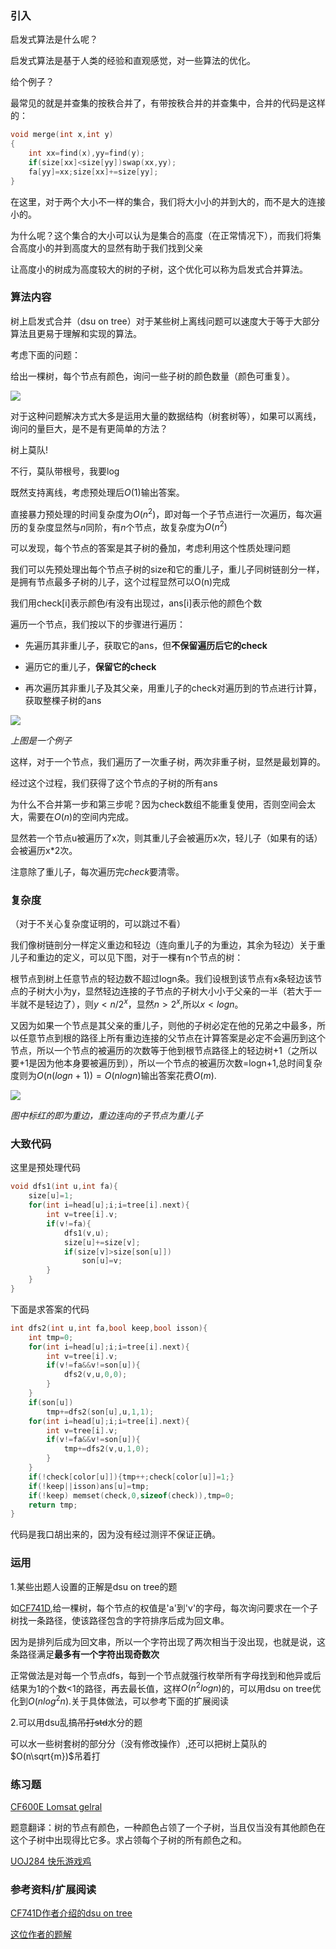 ### 引入
启发式算法是什么呢？

启发式算法是基于人类的经验和直观感觉，对一些算法的优化。

给个例子？

最常见的就是并查集的按秩合并了，有带按秩合并的并查集中，合并的代码是这样的：

```cpp
void merge(int x,int y)
{
    int xx=find(x),yy=find(y);
    if(size[xx]<size[yy])swap(xx,yy);
    fa[yy]=xx;size[xx]+=size[yy];
}
```
在这里，对于两个大小不一样的集合，我们将大小小的并到大的，而不是大的连接小的。

为什么呢？这个集合的大小可以认为是集合的高度（在正常情况下），而我们将集合高度小的并到高度大的显然有助于我们找到父亲

让高度小的树成为高度较大的树的子树，这个优化可以称为启发式合并算法。

### 算法内容

树上启发式合并（dsu on tree）对于某些树上离线问题可以速度大于等于大部分算法且更易于理解和实现的算法。

考虑下面的问题：

给出一棵树，每个节点有颜色，询问一些子树的颜色数量（颜色可重复）。

![](https://cdn.luogu.org/upload/pic/24620.png)

对于这种问题解决方式大多是运用大量的数据结构（树套树等），如果可以离线，询问的量巨大，是不是有更简单的方法？

树上莫队!

不行，莫队带根号，我要log

既然支持离线，考虑预处理后$O(1)$输出答案。

直接暴力预处理的时间复杂度为$O(n^2)$，即对每一个子节点进行一次遍历，每次遍历的复杂度显然与$n$同阶，有$n$个节点，故复杂度为$O(n^2)$

可以发现，每个节点的答案是其子树的叠加，考虑利用这个性质处理问题

我们可以先预处理出每个节点子树的size和它的重儿子，重儿子同树链剖分一样，是拥有节点最多子树的儿子，这个过程显然可以O(n)完成

我们用check[i]表示颜色$i$有没有出现过，ans[i]表示他的颜色个数

遍历一个节点，我们按以下的步骤进行遍历：

- 先遍历其非重儿子，获取它的ans，但**不保留遍历后它的check**

- 遍历它的重儿子，**保留它的check**

- 再次遍历其非重儿子及其父亲，用重儿子的check对遍历到的节点进行计算，获取整棵子树的ans

![](https://cdn.luogu.org/upload/pic/24919.png)

_上图是一个例子_

这样，对于一个节点，我们遍历了一次重子树，两次非重子树，显然是最划算的。

经过这个过程，我们获得了这个节点的子树的所有ans

为什么不合并第一步和第三步呢？因为check数组不能重复使用，否则空间会太大，需要在$O(n)$的空间内完成。

显然若一个节点u被遍历了x次，则其重儿子会被遍历x次，轻儿子（如果有的话）会被遍历x*2次。

注意除了重儿子，每次遍历完$check$要清零。

### 复杂度
（对于不关心复杂度证明的，可以跳过不看）

我们像树链剖分一样定义重边和轻边（连向重儿子的为重边，其余为轻边）关于重儿子和重边的定义，可以见下图，对于一棵有n个节点的树：

根节点到树上任意节点的轻边数不超过logn条。我们设根到该节点有x条轻边该节点的子树大小为y，显然轻边连接的子节点的子树大小小于父亲的一半（若大于一半就不是轻边了），则$y<n/2^x$，显然$n>2^x$,所以$x<logn$。

又因为如果一个节点是其父亲的重儿子，则他的子树必定在他的兄弟之中最多，所以任意节点到根的路径上所有重边连接的父节点在计算答案是必定不会遍历到这个节点，所以一个节点的被遍历的次数等于他到根节点路径上的轻边树+1（之所以要+1是因为他本身要被遍历到），所以一个节点的被遍历次数=logn+1,总时间复杂度则为$O(n(logn+1))=O(nlogn)$输出答案花费$O(m)$.

![](https://cdn.luogu.org/upload/pic/24909.png)

 _图中标红的即为重边，重边连向的子节点为重儿子_ 

### 大致代码

这里是预处理代码
```cpp
void dfs1(int u,int fa){
    size[u]=1;
    for(int i=head[u];i;i=tree[i].next){
        int v=tree[i].v;
        if(v!=fa){
            dfs1(v,u);
        	size[u]+=size[v];
        	if(size[v]>size[son[u]])
				son[u]=v;
        }
    }
}
```
下面是求答案的代码
```cpp
int dfs2(int u,int fa,bool keep,bool isson){
    int tmp=0;
    for(int i=head[u];i;i=tree[i].next){
        int v=tree[i].v;
        if(v!=fa&&v!=son[u]){
            dfs2(v,u,0,0);
        }
    }
    if(son[u])
    	tmp+=dfs2(son[u],u,1,1);
    for(int i=head[u];i;i=tree[i].next){
        int v=tree[i].v;
        if(v!=fa&&v!=son[u]){
            tmp+=dfs2(v,u,1,0);
        }
    }
    if(!check[color[u]]){tmp++;check[color[u]]=1;}
    if(!keep||isson)ans[u]=tmp;
    if(!keep) memset(check,0,sizeof(check)),tmp=0;
    return tmp;
}
```
代码是我口胡出来的，因为没有经过测评不保证正确。

### 运用
1.某些出题人设置的正解是dsu on tree的题

如[CF741D](http://codeforces.com/problemset/problem/741/D),给一棵树，每个节点的权值是'a'到'v'的字母，每次询问要求在一个子树找一条路径，使该路径包含的字符排序后成为回文串。

因为是排列后成为回文串，所以一个字符出现了两次相当于没出现，也就是说，这条路径满足**最多有一个字符出现奇数次**

正常做法是对每一个节点dfs，每到一个节点就强行枚举所有字母找到和他异或后结果为1的个数<1的路径，再去最长值，这样$O(n^2logn)$的，可以用dsu on tree优化到$O(nlog^2n)$.关于具体做法，可以参考下面的扩展阅读

2.可以用dsu乱搞~~吊打std~~水分的题

可以水一些树套树的部分分（没有修改操作）,还可以把树上莫队的$O(n\sqrt{m})$吊着打

### 练习题

[CF600E Lomsat gelral](http://codeforces.com/problemset/problem/600/E)

题意翻译：树的节点有颜色，一种颜色占领了一个子树，当且仅当没有其他颜色在这个子树中出现得比它多。求占领每个子树的所有颜色之和。

[UOJ284 快乐游戏鸡](http://uoj.ac/problem/284)

### 参考资料/扩展阅读
[CF741D作者介绍的dsu on tree](http://codeforces.com/blog/entry/44351)

[这位作者的题解](http://codeforces.com/blog/entry/48871)
